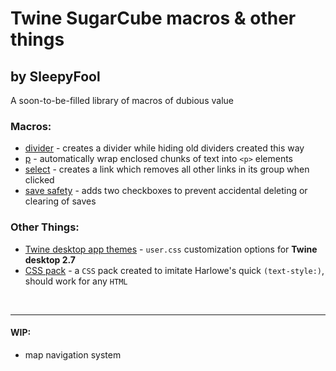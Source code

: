 # Twine SugarCube macros & other things
## by SleepyFool

A soon-to-be-filled library of macros of dubious value

### Macros:

  - [divider](./divider_macro) - creates a divider while hiding old dividers created this way
  - [p](./p_macro) - automatically wrap enclosed chunks of text into `<p>` elements
  - [select](./select_macro) - creates a link which removes all other links in its group when clicked
  - [save safety](./save_safety/) - adds two checkboxes to prevent accidental deleting or clearing of saves

### Other Things:

  - [Twine desktop app themes](./Twine_themes) - `user.css` customization options for <b>Twine desktop 2.7</b>
  - [CSS pack](./css_pack) - a `CSS` pack created to imitate Harlowe's quick `(text-style:)`, should work for any `HTML`
  
&nbsp;

___

#### WIP:
  - map navigation system


